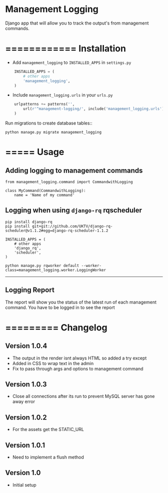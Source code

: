 Management Logging
==========

Django app that will allow you to track the output's from management commands.

============
Installation
============

* Add ``management_logging`` to ``INSTALLED_APPS`` in ``settings.py``

```python
    INSTALLED_APPS = (
        # other apps
        'management_logging',
    )
```

* Include ``management_logging.urls`` in your ``urls.py``

```python
    urlpatterns += patterns('',
        url(r'^management-logging/', include('management_logging.urls')),
    )
```

Run migrations to create database tables::

    python manage.py migrate management_logging

=====
Usage
=====

Adding logging to management commands
-------------------------------------

    from management_logging.command import CommandwithLogging

    class MyCommand(CommandwithLogging):
        name = 'Name of my command'

Logging when using ``django-rq`` rqscheduler
--------------------------------------------

    pip install django-rq
    pip install git+git://github.com/UKTV/django-rq-scheduler@v1.1.2#egg=django-rq-scheduler-1.1.2

    INSTALLED_APPS = (
        # other apps
        'django_rq',
        'scheduler',
    )

    python manage.py rqworker default --worker-class=management_logging.worker.LoggingWorker

--------------
Logging Report
--------------

The report will show you the status of the latest run of each management command. You have to be logged in to see the report

=========
Changelog
=========

Version 1.0.4
-------------

* The output in the render isnt always HTML so added a try except
* Added in CSS to wrap text in the admin
* Fix to pass through args and options to management command

Version 1.0.3
-------------

* Close all connections after its run to prevent MySQL server has gone away error

Version 1.0.2
-------------

* For the assets get the STATIC_URL

Version 1.0.1
-------------

* Need to implement a flush method

Version 1.0
-----------

* Initial setup
